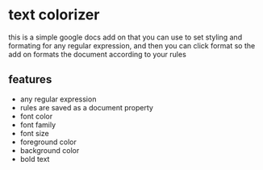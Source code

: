# text colorizer

this is a simple google docs add on that you can use to set styling and formating for any regular expression, and then you can click format so the add on formats the document according to your rules

## features

- any regular expression
- rules are saved as a document property
- font color
- font family
- font size
- foreground color
- background color
- bold text
